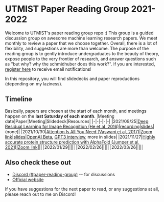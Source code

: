 # UTMIST Paper Reading Group 2021-2022
Welcome to UTMIST's paper reading group repo :) This group is a guided discussion group on awesome machine learning research papers. We meet monthly to review a paper that we choose together. Overall, there is a lot of flexibility, and suggestions are more than welcome. The purpose of the reading group is to gently introduce undergraduates to the beauty of theory, expose people to the very frontier of research, and answer questions such as "but why? why the schmidhuber does this work?". If you are interested, [register here](https://forms.gle/ZewiGgxbgtw8xEuh6) to receive email notifications!  

In this repository, you will find slidedecks and paper reproductions (depending on my laziness).

## Timeline
Basically, papers are chosen at the start of each month, and meetings happen on the **last Saturday of each month**.
|Meeting date|Paper|Meeting|Slidedeck|Resources|
|-|-|-|-|-|
|2021/09/25|[Deep Residual Learning for Image Recognition (He et al, 2016)](https://arxiv.org/pdf/1512.03385.pdf)|[recording](https://youtu.be/w0UpZD1s5H0)|[slides](https://docs.google.com/presentation/d/1sUZ8Zt9j_4cRZCVv3uU74VsHsenBXCRcXgwNlSU_ayU/edit?usp=sharing)|(none)|
|2021/10/30|[Attention Is All You Need (Vaswani et al, 2017)](https://arxiv.org/pdf/1706.03762.pdf)|[Zoom link](https://utoronto.zoom.us/j/89895461428)|[slides](https://docs.google.com/presentation/d/1eUwp0F2ax0axiH8CasYIX-C4KkNji79cVb4PJOlwZGo/edit?usp=sharing)|[OpenAI Beta](https://beta.openai.com/), [GPT3 interview](https://youtu.be/PqbB07n_uQ4?t=25), more in slides|
|2021/11/27|[Highly accurate protein structure prediction with AlphaFold (Jumper et al, 2021)](https://www.nature.com/articles/s41586-021-03819-2)|[Zoom link](https://utoronto.zoom.us/j/87288841265)|||
|2022/01/29|||||
|2022/02/26|||||
|2022/03/26|||||

## Also check these out
* [Discord (#paper-reading-group)](https://discord.gg/88mSPw8) -- for discussions
* [Official website](https://utmist.gitlab.io/paper-reading-group)

If you have suggestions for the next paper to read, or any suggestions at all, please reach out to me on Discord!

